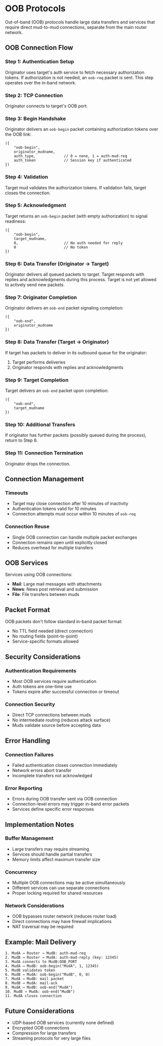 # OOB Protocols

Out-of-band (OOB) protocols handle large data transfers and services that require direct mud-to-mud connections, separate from the main router network.

## OOB Connection Flow

### Step 1: Authentication Setup
Originator uses target's auth service to fetch necessary authorization tokens. If authorization is not needed, an `oob-req` packet is sent. This step operates over the in-band network.

### Step 2: TCP Connection
Originator connects to target's OOB port.

### Step 3: Begin Handshake
Originator delivers an `oob-begin` packet containing authorization tokens over the OOB link:

```lpc
({
    "oob-begin",
    originator_mudname,
    auth_type,             // 0 = none, 1 = auth-mud-req
    auth_token             // Session key if authenticated
})
```

### Step 4: Validation
Target mud validates the authorization tokens. If validation fails, target closes the connection.

### Step 5: Acknowledgment
Target returns an `oob-begin` packet (with empty authorization) to signal readiness:

```lpc
({
    "oob-begin",
    target_mudname,
    0,                     // No auth needed for reply
    0                      // No token
})
```

### Step 6: Data Transfer (Originator → Target)
Originator delivers all queued packets to target. Target responds with replies and acknowledgments during this process. Target is not yet allowed to actively send new packets.

### Step 7: Originator Completion
Originator delivers an `oob-end` packet signaling completion:

```lpc
({
    "oob-end",
    originator_mudname
})
```

### Step 8: Data Transfer (Target → Originator)
If target has packets to deliver in its outbound queue for the originator:
1. Target performs deliveries
2. Originator responds with replies and acknowledgments

### Step 9: Target Completion
Target delivers an `oob-end` packet upon completion:

```lpc
({
    "oob-end",
    target_mudname
})
```

### Step 10: Additional Transfers
If originator has further packets (possibly queued during the process), return to Step 6.

### Step 11: Connection Termination
Originator drops the connection.

## Connection Management

### Timeouts
- Target may close connection after 10 minutes of inactivity
- Authentication tokens valid for 10 minutes
- Connection attempts must occur within 10 minutes of `oob-req`

### Connection Reuse
- Single OOB connection can handle multiple packet exchanges
- Connection remains open until explicitly closed
- Reduces overhead for multiple transfers

## OOB Services

Services using OOB connections:
- **Mail**: Large mail messages with attachments
- **News**: News post retrieval and submission
- **File**: File transfers between muds

## Packet Format

OOB packets don't follow standard in-band packet format:
- No TTL field needed (direct connection)
- No routing fields (point-to-point)
- Service-specific formats allowed

## Security Considerations

### Authentication Requirements
- Most OOB services require authentication
- Auth tokens are one-time use
- Tokens expire after successful connection or timeout

### Connection Security
- Direct TCP connections between muds
- No intermediate routing (reduces attack surface)
- Muds validate source before accepting data

## Error Handling

### Connection Failures
- Failed authentication closes connection immediately
- Network errors abort transfer
- Incomplete transfers not acknowledged

### Error Reporting
- Errors during OOB transfer sent via OOB connection
- Connection-level errors may trigger in-band error packets
- Services define specific error responses

## Implementation Notes

### Buffer Management
- Large transfers may require streaming
- Services should handle partial transfers
- Memory limits affect maximum transfer size

### Concurrency
- Multiple OOB connections may be active simultaneously
- Different services can use separate connections
- Proper locking required for shared resources

### Network Considerations
- OOB bypasses router network (reduces router load)
- Direct connections may have firewall implications
- NAT traversal may be required

## Example: Mail Delivery

```
1. MudA → Router → MudB: auth-mud-req
2. MudB → Router → MudA: auth-mud-reply (key: 12345)
3. MudA connects to MudB:OOB_PORT
4. MudA → MudB: oob-begin("MudA", 1, 12345)
5. MudB validates token
6. MudB → MudA: oob-begin("MudB", 0, 0)
7. MudA → MudB: mail packet
8. MudB → MudA: mail-ack
9. MudA → MudB: oob-end("MudA")
10. MudB → MudA: oob-end("MudB")
11. MudA closes connection
```

## Future Considerations

- UDP-based OOB services (currently none defined)
- Encrypted OOB connections
- Compression for large transfers
- Streaming protocols for very large files